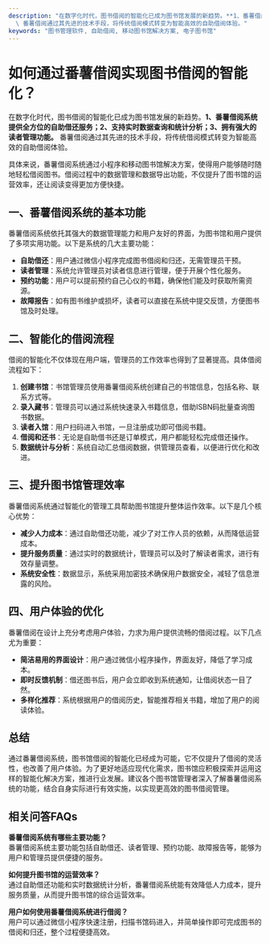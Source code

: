 ```yaml
---
description: "在数字化时代，图书借阅的智能化已成为图书馆发展的新趋势。**1、番薯借阅系统提供全方位的自助借还服务；2、支持实时数据查询和统计分析；3、拥有强大的读者管理功能。**\
  \ 番薯借阅通过其先进的技术手段，将传统借阅模式转变为智能高效的自助借阅体验。"
keywords: "图书管理软件, 自助借阅, 移动图书馆解决方案, 电子图书馆"
---
```

# 如何通过番薯借阅实现图书借阅的智能化？

在数字化时代，图书借阅的智能化已成为图书馆发展的新趋势。**1、番薯借阅系统提供全方位的自助借还服务；2、支持实时数据查询和统计分析；3、拥有强大的读者管理功能。** 番薯借阅通过其先进的技术手段，将传统借阅模式转变为智能高效的自助借阅体验。

具体来说，番薯借阅系统通过小程序和移动图书馆解决方案，使得用户能够随时随地轻松借阅图书。借阅过程中的数据管理和数据导出功能，不仅提升了图书馆的运营效率，还让阅读变得更加方便快捷。

## 一、番薯借阅系统的基本功能

番薯借阅系统依托其强大的数据管理能力和用户友好的界面，为图书馆和用户提供了多项实用功能。以下是系统的几大主要功能：

- **自助借还**：用户通过微信小程序完成图书借阅和归还，无需管理员干预。
- **读者管理**：系统允许管理员对读者信息进行管理，便于开展个性化服务。
- **预约功能**：用户可以提前预约自己心仪的书籍，确保他们能及时获取所需资源。
- **故障报告**：如有图书维护或损坏，读者可以直接在系统中提交反馈，方便图书馆及时处理。

## 二、智能化的借阅流程

借阅的智能化不仅体现在用户端，管理员的工作效率也得到了显著提高。具体借阅流程如下：

1. **创建书馆**：书馆管理员使用番薯借阅系统创建自己的书馆信息，包括名称、联系方式等。
2. **录入藏书**：管理员可以通过系统快速录入书籍信息，借助ISBN码批量查询图书数据。
3. **读者入馆**：用户扫码进入书馆，一旦注册成功即可借阅书籍。
4. **借阅和还书**：无论是自助借书还是订单模式，用户都能轻松完成借还操作。
5. **数据统计与分析**：系统自动汇总借阅数据，供管理员查看，以便进行优化和改进。

## 三、提升图书馆管理效率

番薯借阅系统通过智能化的管理工具帮助图书馆提升整体运作效率。以下是几个核心优势：

- **减少人力成本**：通过自助借还功能，减少了对工作人员的依赖，从而降低运营成本。
- **提升服务质量**：通过实时的数据统计，管理员可以及时了解读者需求，进行有效存量调整。
- **系统安全性**：数据显示，系统采用加密技术确保用户数据安全，减轻了信息泄露的风险。

## 四、用户体验的优化

番薯借阅在设计上充分考虑用户体验，力求为用户提供流畅的借阅过程。以下几点尤为重要：

- **简洁易用的界面设计**：用户通过微信小程序操作，界面友好，降低了学习成本。
- **即时反馈机制**：借还图书后，用户会立即收到系统通知，让借阅状态一目了然。
- **多样化推荐**：系统根据用户的借阅历史，智能推荐相关书籍，增加了用户的阅读体验。

## 总结

通过番薯借阅系统，图书馆借阅的智能化已经成为可能，它不仅提升了借阅的灵活性，也改善了用户体验。为了更好地适应现代化需求，图书馆应积极探索并运用这样的智能化解决方案，推进行业发展。建议各个图书馆管理者深入了解番薯借阅系统的功能，结合自身实际进行有效实施，以实现更高效的图书借阅管理。

## 相关问答FAQs

**番薯借阅系统有哪些主要功能？**  
番薯借阅系统主要功能包括自助借还、读者管理、预约功能、故障报告等，能够为用户和管理员提供便捷的服务。

**如何提升图书馆的运营效率？**  
通过自助借还功能和实时数据统计分析，番薯借阅系统能有效降低人力成本，提升服务质量，从而提升图书馆的综合运营效率。

**用户如何使用番薯借阅系统进行借阅？**  
用户可以通过微信小程序快速注册，扫描书馆码进入，并简单操作即可完成图书的借阅和归还，整个过程便捷高效。
